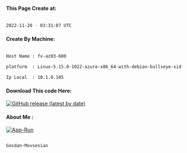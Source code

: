 
   
#### This Page Create at:

```bash

2022-11-20 - 03:31:07 UTC

```

#### Create By Machine:

```bash

Host Name : fv-az83-600

platform  : Linux-5.15.0-1022-azure-x86_64-with-debian-bullseye-sid

Ip Local  : 10.1.0.105

```
#### Download This code Here:

[![GitHub release (latest by date)](https://img.shields.io/github/v/release/Gosdan-Movsesian/Gosdan?style=for-the-badge&label=Download)](https://github.com/Gosdan-Movsesian/Gosdan/releases) 

</p> 

#### About Me :

[![App-Run](https://github.com/Gosdan-Movsesian/Gosdan/actions/workflows/App-Run.yml/badge.svg)](https://github.com/Gosdan-Movsesian/Gosdan/actions/workflows/App-Run.yml)

```bash

Gosdan-Movsesian

```

